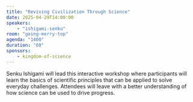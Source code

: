 ```yaml
---
title: "Reviving Civilization Through Science"
date: 2025-04-29T14:00:00
speakers:
    - "ishigami-senku"
room: "going-merry-top"
agenda: "1400"
duration: "60"
sponsors:
    - kingdom-of-science
---
```


Senku Ishigami will lead this interactive workshop where participants will learn the basics of scientific principles that can be applied to solve everyday challenges. Attendees will leave with a better understanding of how science can be used to drive progress.
